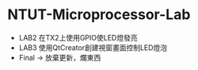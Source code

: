 # NTUT-Microprocessor-Lab


- LAB2 在TX2上使用GPIO使LED燈發亮
- LAB3 使用QtCreator創建視窗畫面控制LED燈泡
- Final -> 放棄更新，爛東西
